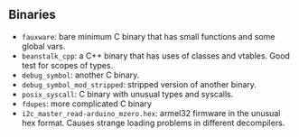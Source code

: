 ## Binaries
- `fauxware`: bare minimum C binary that has small functions and some global vars.
- `beanstalk_cpp`: a C++ binary that has uses of classes and vtables. Good test for scopes of types.
- `debug_symbol`: another C binary.
- `debug_symbol_mod_stripped`: stripped version of another binary.
- `posix_syscall`: C binary with unusual types and syscalls.
- `fdupes`: more complicated C binary
- `i2c_master_read-arduino_mzero.hex`: armel32 firmware in the unusual hex format. Causes strange loading problems in different decompilers.

